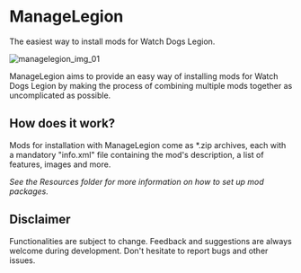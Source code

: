 # ManageLegion
The easiest way to install mods for Watch Dogs Legion.

![managelegion_img_01](https://user-images.githubusercontent.com/71907734/132134396-152cfa2c-d383-4973-be67-a7b61c6502d8.jpg)

ManageLegion aims to provide an easy way of installing mods for Watch Dogs Legion
by making the process of combining multiple mods together as uncomplicated as possible.

## How does it work?
Mods for installation with ManageLegion come as *.zip archives, each with a
mandatory "info.xml" file containing the mod's description, a list of features, images and more.

*See the Resources folder for more information on how to set up mod packages.*

## Disclaimer

Functionalities are subject to change.
Feedback and suggestions are always welcome during development.
Don't hesitate to report bugs and other issues.
